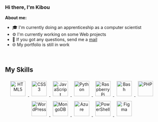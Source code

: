 ### Hi there, I'm Kibou

**About me:**

- 🎓 I'm currently doing an apprenticeship as a computer scientist  
- ⚙️ I'm currently working on some Web projects  
- 💭 If you got any questions, send me a [mail](mailto:kibouakari@proton.me)  
- 🌐 My portfolio is still in work  

<br/>  

## My Skills  
<div align="center">  
  <a href="https://en.wikipedia.org/wiki/HTML5" target="_blank">
    <img style="margin: 8px;" src="https://profilinator.rishav.dev/skills-assets/html5-original-wordmark.svg" alt="HTML5" height="50" />
  </a>  
  <a href="https://www.w3schools.com/css/" target="_blank">
    <img style="margin: 8px;" src="https://profilinator.rishav.dev/skills-assets/css3-original-wordmark.svg" alt="CSS3" height="50" />
  </a>  
  <a href="https://www.javascript.com/" target="_blank">
    <img style="margin: 8px;" src="https://profilinator.rishav.dev/skills-assets/javascript-original.svg" alt="JavaScript" height="50" />
  </a>  
  <a href="https://www.python.org/" target="_blank">
    <img style="margin: 8px;" src="https://profilinator.rishav.dev/skills-assets/python-original.svg" alt="Python" height="50" />
  </a>  
  <a href="https://www.raspberrypi.org/" target="_blank">
    <img style="margin: 8px;" src="https://profilinator.rishav.dev/skills-assets/raspberrypi.png" alt="Raspberry Pi" height="50" />
  </a>  
  <a href="https://www.gnu.org/software/bash/" target="_blank">
    <img style="margin: 8px;" src="https://upload.wikimedia.org/wikipedia/commons/thumb/8/82/Gnu-bash-logo.svg/1200px-Gnu-bash-logo.svg.png" alt="Bash" height="50" />
  </a>  
  <a href="https://www.php.net/" target="_blank">
    <img style="margin: 8px;" src="https://profilinator.rishav.dev/skills-assets/php-original.svg" alt="PHP" height="50" />
  </a>  
  <a href="https://wordpress.com/" target="_blank">
    <img style="margin: 8px;" src="https://profilinator.rishav.dev/skills-assets/wordpress.png" alt="WordPress" height="50" />
  </a>  
  <a href="https://www.mongodb.com/" target="_blank">
    <img style="margin: 8px;" src="https://profilinator.rishav.dev/skills-assets/mongodb-original-wordmark.svg" alt="MongoDB" height="50" />
  </a>  
  <a href="https://azure.microsoft.com/en-in/" target="_blank">
    <img style="margin: 8px;" src="https://profilinator.rishav.dev/skills-assets/microsoft_azure-icon.svg" alt="Azure" height="50" />
  </a>  
  <a href="https://docs.microsoft.com/en-us/powershell/" target="_blank">
    <img style="margin: 8px;" src="https://profilinator.rishav.dev/skills-assets/powershell.png" alt="PowerShell" height="50" />
  </a>  
  <a href="https://www.figma.com/" target="_blank">
    <img style="margin: 8px;" src="https://profilinator.rishav.dev/skills-assets/figma-icon.svg" alt="Figma" height="50" />
  </a>  
</div>
<br />
